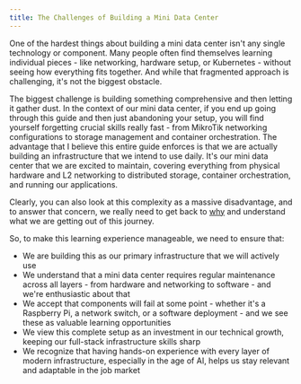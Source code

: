 ```yaml
---
title: The Challenges of Building a Mini Data Center
---
```


One of the hardest things about building a mini data center isn't any single technology or component. Many people often find themselves learning individual pieces - like networking, hardware setup, or Kubernetes - without seeing how everything fits together. And while that fragmented approach is challenging, it's not the biggest obstacle.

The biggest challenge is building something comprehensive and then letting it gather dust. In the context of our mini data center, if you end up going through this guide and then just abandoning your setup, you will find yourself forgetting crucial skills really fast - from MikroTik networking configurations to storage management and container orchestration. The advantage that I believe this entire guide enforces is that we are actually building an infrastructure that we intend to use daily. It's our mini data center that we are excited to maintain, covering everything from physical hardware and L2 networking to distributed storage, container orchestration, and running our applications.

Clearly, you can also look at this complexity as a massive disadvantage, and to answer that concern, we really need to get back to [why](./why.md) and understand what we are getting out of this journey.

So, to make this learning experience manageable, we need to ensure that:

- We are building this as our primary infrastructure that we will actively use
- We understand that a mini data center requires regular maintenance across all layers - from hardware and networking to software - and we're enthusiastic about that
- We accept that components will fail at some point - whether it's a Raspberry Pi, a network switch, or a software deployment - and we see these as valuable learning opportunities
- We view this complete setup as an investment in our technical growth, keeping our full-stack infrastructure skills sharp
- We recognize that having hands-on experience with every layer of modern infrastructure, especially in the age of AI, helps us stay relevant and adaptable in the job market
